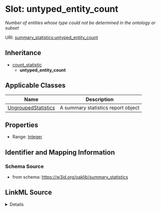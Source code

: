 # Slot: untyped_entity_count
_Number of entities whose type could not be determined in the ontology or subset_


URI: [summary_statistics:untyped_entity_count](https://w3id.org/oaklib/summary_statistics.untyped_entity_count)




## Inheritance

* [count_statistic](count_statistic.md)
    * **untyped_entity_count**





## Applicable Classes

| Name | Description |
| --- | --- |
[UngroupedStatistics](UngroupedStatistics.md) | A summary statistics report object






## Properties

* Range: [Integer](Integer.md)







## Identifier and Mapping Information







### Schema Source


* from schema: https://w3id.org/oaklib/summary_statistics




## LinkML Source

<details>
```yaml
name: untyped_entity_count
description: Number of entities whose type could not be determined in the ontology
  or subset
from_schema: https://w3id.org/oaklib/summary_statistics
rank: 1000
is_a: count_statistic
alias: untyped_entity_count
owner: UngroupedStatistics
domain_of:
- UngroupedStatistics
range: integer

```
</details>
